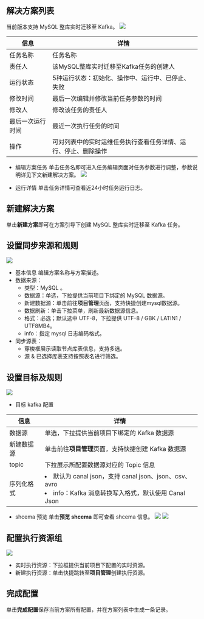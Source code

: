 ## 解决方案列表
当前版本支持 MySQL 整库实时迁移至 Kafka。
![](https://qcloudimg.tencent-cloud.cn/raw/055e74b36998c0dce0b53e8013b25056.png)

| 信息 | 详情 | 
|---------|---------|
| 任务名称	| 任务名称| 
| 责任人	| 该MySQL整库实时迁移至Kafka任务的创建人| 
| 运行状态	| 5种运行状态：初始化、操作中、运行中、已停止、失败| 
| 修改时间	| 最后一次编辑并修改当前任务参数的时间| 
| 修改人	| 修改该任务的责任人| 
| 最后一次运行时间	| 最近一次执行任务的时间| 
| 操作	| 可对列表中的实时运维任务执行查看任务详情、运行、停止、删除操作| 

-	编辑方案任务
单击任务名即可进入任务编辑页面对任务参数进行调整，参数说明详见下文新建解决方案。
![](https://qcloudimg.tencent-cloud.cn/raw/7a3f45018e00197fe4bc2d0f54fafbdb.png)

- 运行详情
单击任务详情可查看近24小时任务运行日志。

## 新建解决方案
单击**新建方案**即可在方案引导下创建 MySQL 整库实时迁移至 Kafka 任务。

## 设置同步来源和规则
![](https://qcloudimg.tencent-cloud.cn/raw/5057e0a4829167c7c966def07a246d53.png)
-	基本信息
编辑方案名称与方案描述。
-	数据来源：
	- 类型：MySQL 。
	- 数据源：单选，下拉提供当前项目下绑定的 MySQL 数据源。
	- 新建数据源：单击前往**项目管理**页面，支持快捷创建mysql数据源。
	- 数据刷新：单击下拉菜单，刷新最新数据源信息。
	- 格式：必选；默认选中 UTF-8，下拉提供 UTF-8 / GBK / LATIN1 / UTF8MB4。
	- info：指定 mysql 日志编码格式。
-	同步源表：
	- 穿梭框展示读取节点库表信息，支持多选。
	- 源 & 已选择库表支持按照表名进行筛选。

## 设置目标及规则
![](https://qcloudimg.tencent-cloud.cn/raw/ca3c87391fee5a694867b7647b63535e.png)
-	目标 kafka 配置

| 信息 | 详情 |
|---------|---------|
| 数据源	| 单选，下拉提供当前项目下绑定的 Kafka 数据源| 
| 新建数据源	| 单击前往**项目管理**页面，支持快捷创建 Kafka 数据源| 
| topic	| 下拉展示所配置数据源对应的 Topic 信息| 
| 序列化格式	| <li>默认为 canal json，支持 canal json、json、csv、avro<li>info：Kafka 消息转换写入格式，默认使用 Canal Json| 

-	shcema 预览
单击**预览 shcema** 即可查看 shcema 信息。
![](https://qcloudimg.tencent-cloud.cn/raw/8a3b8d6f7227014d82830be8324dd66e.png)
![](https://qcloudimg.tencent-cloud.cn/raw/42142c58efab2874f764fa18fb20cafe.png)

## 配置执行资源组
![](https://qcloudimg.tencent-cloud.cn/raw/bf6b682c612522c142b988710cc2dae1.png)
- 实时执行资源：下拉框提供当前项目下配置的实时资源。
- 新建执行资源：单击快捷跳转至**项目管理**创建执行资源。

## 完成配置
单击**完成配置**保存当前方案所有配置，并在方案列表中生成一条记录。










